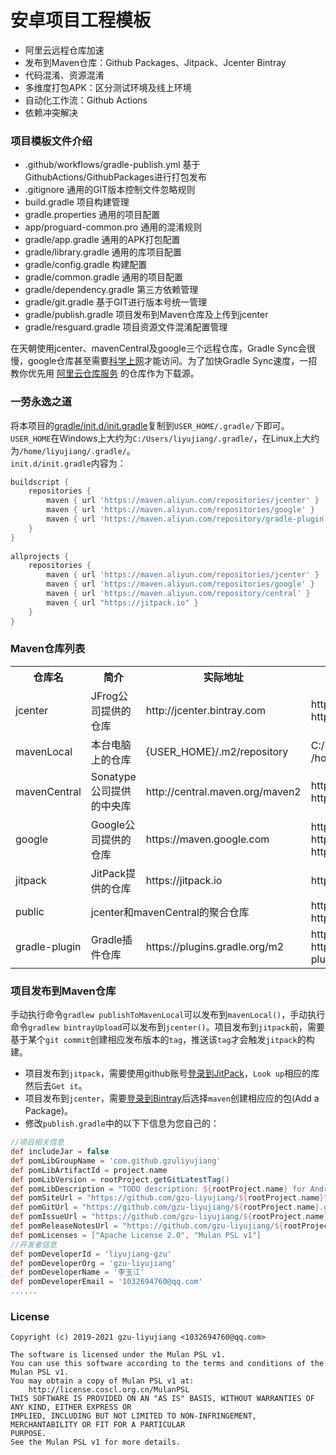 # 安卓项目工程模板

- 阿里云远程仓库加速
- 发布到Maven仓库：Github Packages、Jitpack、Jcenter Bintray
- 代码混淆、资源混淆
- 多维度打包APK：区分测试环境及线上环境
- 自动化工作流：Github Actions
- 依赖冲突解决

### 项目模板文件介绍

- .github/workflows/gradle-publish.yml  基于GithubActions/GithubPackages进行打包发布
- .gitignore  通用的GIT版本控制文件忽略规则
- build.gradle 项目构建管理
- gradle.properties 通用的项目配置
- app/proguard-common.pro  通用的混淆规则
- gradle/app.gradle 通用的APK打包配置
- gradle/library.gradle 通用的库项目配置
- gradle/config.gradle 构建配置
- gradle/common.gradle 通用的项目配置
- gradle/dependency.gradle 第三方依赖管理
- gradle/git.gradle 基于GIT进行版本号统一管理
- gradle/publish.gradle 项目发布到Maven仓库及上传到jcenter
- gradle/resguard.gradle 项目资源文件混淆配置管理

在天朝使用jcenter、mavenCentral及google三个远程仓库，Gradle Sync会很慢，google仓库甚至需要[科学上网](https://github.com/hugetiny/awesome-vpn)才能访问。为了加快Gradle Sync速度，一招教你优先用 [阿里云仓库服务](https://maven.aliyun.com/mvn/view) 的仓库作为下载源。

### 一劳永逸之道

将本项目的[gradle/init.d/init.gradle](/gradle/init.d/init.gradle)复制到`USER_HOME/.gradle/`下即可。
`USER_HOME`在Windows上大约为`C:/Users/liyujiang/.gradle/`，在Linux上大约为`/home/liyujiang/.gradle/`。   
`init.d/init.gradle`内容为：
```gradle
buildscript {
    repositories {
        maven { url 'https://maven.aliyun.com/repositories/jcenter' }
        maven { url 'https://maven.aliyun.com/repositories/google' }
        maven { url 'https://maven.aliyun.com/repository/gradle-plugin' }
    }
}
    
allprojects {
    repositories {
        maven { url 'https://maven.aliyun.com/repositories/jcenter' }
        maven { url 'https://maven.aliyun.com/repositories/google' }
        maven { url 'https://maven.aliyun.com/repository/central' }
        maven { url "https://jitpack.io" }
    }
}

```

### Maven仓库列表
<table>
    <tr>
        <th>仓库名</th>
        <th> 简介</th>
        <th> 实际地址</th>
        <th> 使用地址</th>
    </tr>
    <tr>
        <td>jcenter</td>
        <td>JFrog公司提供的仓库</td>
        <td align="left">http://jcenter.bintray.com</td>
        <td align="left">https://maven.aliyun.com/repository/jcenter <br/> https://maven.aliyun.com/nexus/content/repositories/jcenter</td>
    </tr>
    <tr>
        <td>mavenLocal</td>
        <td>本台电脑上的仓库</td>
        <td align="left">{USER_HOME}/.m2/repository</td>
        <td align="left">C:/Users/liyujiang/.m2/repository (Windows) <br/> /home/liyujiang/.m2/repository (Linux)</td>
    </tr>
    <tr>
        <td>mavenCentral</td>
        <td>Sonatype公司提供的中央库</td>
        <td align="left">http://central.maven.org/maven2</td>
        <td align="left">https://maven.aliyun.com/repository/central <br/> https://maven.aliyun.com/nexus/content/repositories/central</td>
    </tr>
    <tr>
        <td>google</td>
        <td>Google公司提供的仓库</td>
        <td align="left">https://maven.google.com</td>
        <td align="left">https://maven.aliyun.com/repository/google <br/> https://maven.aliyun.com/nexus/content/repositories/google <br/> https://dl.google.com/dl/android/maven2</td>
    </tr>
    <tr>
        <td>jitpack</td>
        <td>JitPack提供的仓库</td>
        <td align="left">https://jitpack.io</td>
        <td align="left">https://jitpack.io</td>
    </tr>
    <tr>
        <td>public</td>
        <td align="left" colspan="2">jcenter和mavenCentral的聚合仓库</td>
        <td align="left">https://maven.aliyun.com/repository/public <br/> https://maven.aliyun.com/nexus/content/groups/public</td>
    </tr>
    <tr>
        <td>gradle-plugin</td>
        <td>Gradle插件仓库</td>
        <td align="left">https://plugins.gradle.org/m2</td>
        <td align="left"> https://maven.aliyun.com/repository/gradle-plugin <br/> https://maven.aliyun.com/nexus/content/repositories/gradle-plugin</td>
    </tr>
</table>


### 项目发布到Maven仓库

手动执行命令`gradlew publishToMavenLocal`可以发布到`mavenLocal()`，手动执行命令`gradlew bintrayUpload`可以发布到`jcenter()`。项目发布到`jitpack`前，需要基于某个`git commit`创建相应发布版本的`tag`，推送该`tag`才会触发`jitpack`的构建。

- 项目发布到`jitpack`，需要使用github账号[登录到JitPack](https://jitpack.io)，`Look up`相应的库然后去`Get it`。
- 项目发布到`jcenter`，需要[登录到Bintray](https://bintray.com/login)后选择`maven`创建相应应的包(Add a Package)。
- 修改`publish.gradle`中的以下下信息为您自己的：

```groovy
//项目相关信息
def includeJar = false
def pomLibGroupName = 'com.github.gzuliyujiang'
def pomLibArtifactId = project.name
def pomLibVersion = rootProject.getGitLatestTag()
def pomLibDescription = "TODO description: ${rootProject.name} for Android"
def pomSiteUrl = "https://github.com/gzu-liyujiang/${rootProject.name}"
def pomGitUrl = "https://github.com/gzu-liyujiang/${rootProject.name}.git"
def pomIssueUrl = "https://github.com/gzu-liyujiang/${rootProject.name}/issues"
def pomReleaseNotesUrl = "https://github.com/gzu-liyujiang/${rootProject.name}/README.md"
def pomLicenses = ["Apache License 2.0", "Mulan PSL v1"]
//开发者信息
def pomDeveloperId = 'liyujiang-gzu'
def pomDeveloperOrg = 'gzu-liyujiang'
def pomDeveloperName = '李玉江'
def pomDeveloperEmail = '1032694760@qq.com'
......
```

### License

```text
Copyright (c) 2019-2021 gzu-liyujiang <1032694760@qq.com>

The software is licensed under the Mulan PSL v1.
You can use this software according to the terms and conditions of the Mulan PSL v1.
You may obtain a copy of Mulan PSL v1 at:
    http://license.coscl.org.cn/MulanPSL
THIS SOFTWARE IS PROVIDED ON AN "AS IS" BASIS, WITHOUT WARRANTIES OF ANY KIND, EITHER EXPRESS OR
IMPLIED, INCLUDING BUT NOT LIMITED TO NON-INFRINGEMENT, MERCHANTABILITY OR FIT FOR A PARTICULAR
PURPOSE.
See the Mulan PSL v1 for more details.
```
